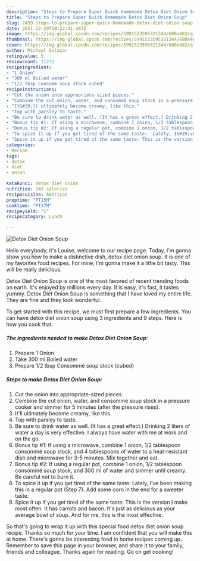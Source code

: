 ```yaml
---
description: "Steps to Prepare Super Quick Homemade Detox Diet Onion Soup"
title: "Steps to Prepare Super Quick Homemade Detox Diet Onion Soup"
slug: 2459-steps-to-prepare-super-quick-homemade-detox-diet-onion-soup
date: 2021-12-29T10:22:41.487Z
image: https://img-global.cpcdn.com/recipes/5991523595321344/680x482cq70/detox-diet-onion-soup-recipe-main-photo.jpg
thumbnail: https://img-global.cpcdn.com/recipes/5991523595321344/680x482cq70/detox-diet-onion-soup-recipe-main-photo.jpg
cover: https://img-global.cpcdn.com/recipes/5991523595321344/680x482cq70/detox-diet-onion-soup-recipe-main-photo.jpg
author: Micheal Salazar
ratingvalue: 5
reviewcount: 11232
recipeingredient:
- "1 Onion"
- "300 ml Boiled water"
- "1/2 tbsp Consomm soup stock cubed"
recipeinstructions:
- "Cut the onion into appropriate-sized pieces."
- "Combine the cut onion, water, and consommé soup stock in a pressure cooker and simmer for 5 minutes (after the pressure rises)."
- "It&#39;ll ultimately become creamy, like this."
- "Top with parsley to taste."
- "Be sure to drink water as well. (It has a great effect.) Drinking 2 liters of water a day is very effective. I always have water with me at work and on the go."
- "Bonus tip #1: If using a microwave, combine 1 onion, 1/2 tablespoon consommé soup stock, and 4 tablespoons of water to a heat-resistant dish and microwave for 3-5 minutes. Mix together and eat."
- "Bonus tip #2: If using a regular pot, combine 1 onion, 1/2 tablespoon consommé soup stock, and 300 ml of water and simmer until creamy. Be careful not to burn it."
- "To spice it up if you get tired of the same taste:  Lately, I&#39;ve been making this in a regular pot (Step 7). Add some corn in the end for a sweeter taste."
- "Spice it up if you get tired of the same taste: This is the version I make most often. It has carrots and bacon. It&#39;s just as delicious as your average bowl of soup. And for me, this is the most effective."
categories:
- Recipe
tags:
- detox
- diet
- onion

katakunci: detox diet onion 
nutrition: 143 calories
recipecuisine: American
preptime: "PT15M"
cooktime: "PT37M"
recipeyield: "1"
recipecategory: Lunch

---
```



![Detox Diet Onion Soup](https://img-global.cpcdn.com/recipes/5991523595321344/680x482cq70/detox-diet-onion-soup-recipe-main-photo.jpg)

Hello everybody, it's Louise, welcome to our recipe page. Today, I'm gonna show you how to make a distinctive dish, detox diet onion soup. It is one of my favorites food recipes. For mine, I'm gonna make it a little bit tasty. This will be really delicious.



Detox Diet Onion Soup is one of the most favored of recent trending foods on earth. It's enjoyed by millions every day. It is easy, it's fast, it tastes yummy. Detox Diet Onion Soup is something that I have loved my entire life. They are fine and they look wonderful.


To get started with this recipe, we must first prepare a few ingredients. You can have detox diet onion soup using 3 ingredients and 9 steps. Here is how you cook that.

<!--inarticleads1-->

##### The ingredients needed to make Detox Diet Onion Soup:

1. Prepare 1 Onion
1. Take 300 ml Boiled water
1. Prepare 1/2 tbsp Consommé soup stock (cubed)




<!--inarticleads2-->

##### Steps to make Detox Diet Onion Soup:

1. Cut the onion into appropriate-sized pieces.
1. Combine the cut onion, water, and consommé soup stock in a pressure cooker and simmer for 5 minutes (after the pressure rises).
1. It&#39;ll ultimately become creamy, like this.
1. Top with parsley to taste.
1. Be sure to drink water as well. (It has a great effect.) Drinking 2 liters of water a day is very effective. I always have water with me at work and on the go.
1. Bonus tip #1: If using a microwave, combine 1 onion, 1/2 tablespoon consommé soup stock, and 4 tablespoons of water to a heat-resistant dish and microwave for 3-5 minutes. Mix together and eat.
1. Bonus tip #2: If using a regular pot, combine 1 onion, 1/2 tablespoon consommé soup stock, and 300 ml of water and simmer until creamy. Be careful not to burn it.
1. To spice it up if you get tired of the same taste:  Lately, I&#39;ve been making this in a regular pot (Step 7). Add some corn in the end for a sweeter taste.
1. Spice it up if you get tired of the same taste: This is the version I make most often. It has carrots and bacon. It&#39;s just as delicious as your average bowl of soup. And for me, this is the most effective.




So that's going to wrap it up with this special food detox diet onion soup recipe. Thanks so much for your time. I am confident that you will make this at home. There's gonna be interesting food in home recipes coming up. Remember to save this page in your browser, and share it to your family, friends and colleague. Thanks again for reading. Go on get cooking!
